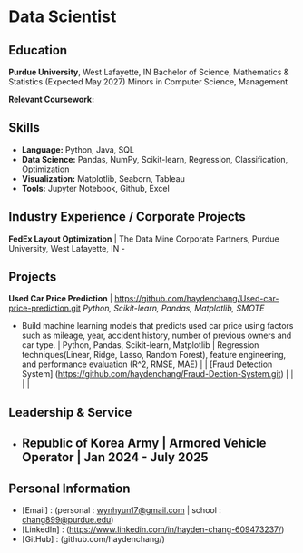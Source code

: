 # Data Scientist

## Education
  **Purdue University**, West Lafayette, IN
  Bachelor of Science, Mathematics & Statistics (Expected May 2027)
  Minors in Computer Science, Management
  
  **Relevant Coursework:**
  
  
## Skills
- **Language:** Python, Java, SQL
- **Data Science:** Pandas, NumPy, Scikit-learn, Regression, Classification, Optimization
- **Visualization:** Matplotlib, Seaborn, Tableau
- **Tools:** Jupyter Notebook, Github, Excel

## Industry Experience / Corporate Projects
**FedEx Layout Optimization** | The Data Mine Corporate Partners, Purdue University, West Lafayette, IN
    -

## Projects
**Used Car Price Prediction** | https://github.com/haydenchang/Used-car-price-prediction.git
_Python, Scikit-learn, Pandas, Matplotlib, SMOTE_
* Build machine learning models that predicts used car price using factors such as mileage, year, accident history, number of previous owners and car type. | Python, Pandas, Scikit-learn, Matplotlib | Regression techniques(Linear, Ridge, Lasso, Random Forest), feature engineering, and performance evaluation (R^2, RMSE, MAE) |
| [Fraud Detection System] (https://github.com/haydenchang/Fraud-Dection-System.git) |  |  | |

## Leadership & Service
- **Republic of Korea Army** | Armored Vehicle Operator | Jan 2024 - July 2025
    -
    


## Personal Information
- [Email] : (personal : wynhyun17@gmail.com | school : chang899@purdue.edu)
- [LinkedIn] : (https://www.linkedin.com/in/hayden-chang-609473237/)
- [GitHub] : (github.com/haydenchang/)
